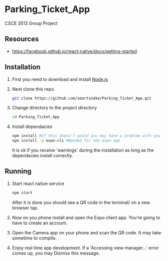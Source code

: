 # Parking_Ticket_App
CSCE 3513 Group Project
## Resources
* https://facebook.github.io/react-native/docs/getting-started

## Installation

1. First you need to download and install [Node.js](https://nodejs.org/en/download/)

2. Next clone this repo. 

    ```bash
    git clone https://github.com/smartsnake/Parking_Ticket_App.git
    ```

3. Change directory to the project directory

    ```bash
    cd Parking_Ticket_App
    ```
4. Install dependacies
    ```bash
    npm install #If this doesn't would you may have a problem with you Node installation
    npm install -g expo-cli #Needed for the expo app
    ```

    It is ok if you receive 'warnings' during the installation as long as the dependacies install correctly.

## Running
1. Start react native service

    ```bash
    npm start
    ```

    After it is done you should see a QR code in the terminal/ on a new browser tap.

2. Now on you phone install and open the Expo client app. 
You're going to have to create an account.

3. Open the Camera app on your phone and scan the QR code.
It may take sometime to compile.

4. Enjoy real time app development.
If a 'Accessing view manager...' error comes up, you may Dismiss this message.


